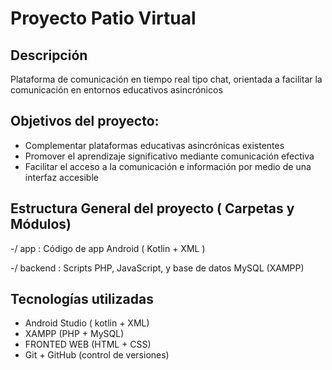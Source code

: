 # Proyecto Patio Virtual

## Descripción

Plataforma de comunicación en tiempo real tipo chat, orientada a facilitar la comunicación en entornos educativos asincrónicos

## Objetivos del proyecto:

* Complementar plataformas educativas asincrónicas existentes
* Promover el aprendizaje significativo mediante comunicación efectiva
* Facilitar el acceso a la comunicación e información por medio de una interfaz accesible

## Estructura General del proyecto ( Carpetas y Módulos)



-/ app : Código de app Android ( Kotlin + XML )



-/ backend : Scripts PHP, JavaScript, y base de datos MySQL (XAMPP)


## Tecnologías utilizadas
 - Android Studio ( kotlin + XML) 
 - XAMPP (PHP + MySQL) 
 - FRONTED WEB (HTML + CSS) 
 - Git + GitHub (control de versiones) 
